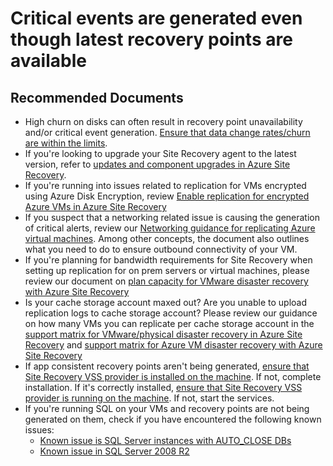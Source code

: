 <properties
  pagetitle="Critical events are generated even though latest recovery points are available&#xD;"
  description="Questions or issues related to critical events generated despite availability of latest recovery points"
  service="microsoft.recoveryservices"
  resource="vaults"
  ms.author="sideeksh"
  selfhelptype="Generic"
  supporttopicids="32744977"
  resourcetags=""
  productpesids="16370"
  cloudenvironments="public,fairfax,usnat,ussec"
  articleid="b909eeb0-c468-41cf-8c14-fc8a83ab1796"
  ownershipid="Compute_SiteRecovery" />
# Critical events are generated even though latest recovery points are available

## **Recommended Documents**

- High churn on disks can often result in recovery point unavailability and/or critical event generation. [Ensure that data change rates/churn are within the limits](https://docs.microsoft.com/azure/site-recovery/azure-to-azure-troubleshoot-replication#high-data-change-rate-on-the-source-virtal-machine).
- If you're looking to upgrade your Site Recovery agent to the latest version, refer to [updates and component upgrades in Azure Site Recovery](https://docs.microsoft.com/azure/site-recovery/service-updates-how-to).
- If you're running into issues related to replication for VMs encrypted using Azure Disk Encryption, review [Enable replication for encrypted Azure VMs in Azure Site Recovery](https://docs.microsoft.com/azure/site-recovery/azure-to-azure-how-to-enable-replication-ade-vms)
- If you suspect that a networking related issue is causing the generation of critical alerts, review our [Networking guidance for replicating Azure virtual machines](https://docs.microsoft.com/azure/site-recovery/azure-to-azure-about-networking). Among other concepts, the document also outlines what you need to do to ensure outbound connectivity of your VM.
- If you're planning for bandwidth requirements for Site Recovery when setting up replication for on prem servers or virtual machines, please review our document on [plan capacity for VMware disaster recovery with Azure Site Recovery](https://docs.microsoft.com/azure/site-recovery/site-recovery-plan-capacity-vmware)
- Is your cache storage account maxed out? Are you unable to upload replication logs to cache storage account? Please review our guidance on how many VMs you can replicate per cache storage account in the [support matrix for VMware/physical disaster recovery in Azure Site Recovery](https://docs.microsoft.com/azure/site-recovery/vmware-physical-azure-support-matrix) and [support matrix for Azure VM disaster recovery with Azure Site Recovery](https://docs.microsoft.com/azure/site-recovery/azure-to-azure-support-matrix)
- If app consistent recovery points aren't being generated, [ensure that Site Recovery VSS provider is installed on the machine](https://docs.microsoft.com/azure/site-recovery/vmware-azure-troubleshoot-push-install). If not, complete installation. If it's correctly installed, [ensure that Site Recovery VSS provider is running on the machine](https://docs.microsoft.com/azure/site-recovery/vmware-azure-troubleshoot-replication). If not, start the services.
- If you're running SQL on your VMs and recovery points are not being generated on them, check if you have encountered the following known issues: 
    - [Known issue is SQL Server instances with AUTO_CLOSE DBs](https://docs.microsoft.com/azure/site-recovery/azure-to-azure-troubleshoot-replication)
    - [Known issue in SQL Server 2008 R2](https://docs.microsoft.com/azure/site-recovery/azure-to-azure-troubleshoot-replication)
